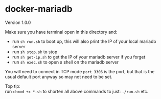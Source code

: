 # docker-mariadb

Version 1.0.0

Make sure you have terminal open in this directory and:

- run `sh run.sh` to boot up, this will also print the IP of your local mariadb server
- run `sh stop.sh` to stop
- run `sh get-ip.sh` to get the IP of your mariadb server if you forget
- run `sh exec.sh` to open a shell on the mariadb server 

You will need to connect in TCP mode `port 3306` is the port, but that
is the usual default port anyway so may not need to be set.

Top tip:  
run `chmod +x *.sh` to shorten all above commands to just: `./run.sh` etc.
